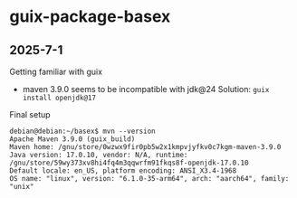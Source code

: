 # guix-package-basex

## 2025-7-1

Getting familiar with guix

* maven 3.9.0 seems to be incompatible with jdk@24
Solution: `guix install openjdk@17`

Final setup
```
debian@debian:~/basex$ mvn --version
Apache Maven 3.9.0 (guix_build)
Maven home: /gnu/store/0wzwx9fir0pb5w2x1kmpvjyfkv0c7kgm-maven-3.9.0
Java version: 17.0.10, vendor: N/A, runtime: /gnu/store/59wy373xv8hi4fq4m3qqwrfm91fkqs8f-openjdk-17.0.10
Default locale: en_US, platform encoding: ANSI_X3.4-1968
OS name: "linux", version: "6.1.0-35-arm64", arch: "aarch64", family: "unix"
```
